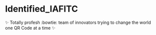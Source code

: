 # Identified_IAFITC
:sparkles: Totally profesh :bowtie: team of innovators trying to change the world one QR Code at a time :sparkles:
